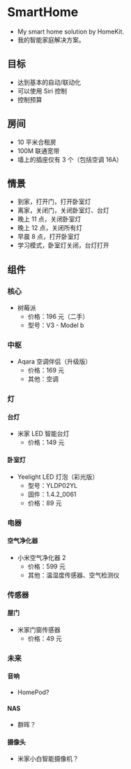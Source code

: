 # SmartHome

- My smart home solution by HomeKit.
- 我的智能家庭解决方案。

## 目标

- 达到基本的自动/联动化
- 可以使用 Siri 控制
- 控制预算

## 房间

- 10 平米合租房
- 100M 联通宽带
- 墙上的插座仅有 3 个（包括空调 16A）

## 情景

- 到家，打开门，打开卧室灯
- 离家，关闭门，关闭卧室灯、台灯
- 晚上 11 点，关闭卧室灯
- 晚上 12 点，关闭所有灯
- 早晨 8 点，打开卧室灯
- 学习模式，卧室灯关闭，台灯打开

## 组件

### 核心

- 树莓派
    - 价格：196 元（二手）
    - 型号：V3 - Model b

### 中枢

- Aqara 空调伴侣（升级版）
    - 价格：169 元
    - 其他：空调

### 灯

#### 台灯

- 米家 LED 智能台灯
    - 价格：149 元

#### 卧室灯

- Yeelight LED 灯泡（彩光版）
    - 型号：YLDP02YL
    - 固件：1.4.2_0061
    - 价格：89 元

### 电器

#### 空气净化器

- 小米空气净化器 2
    - 价格：599 元
    - 其他：温湿度传感器、空气检测仪

### 传感器

#### 屋门

- 米家门窗传感器
    - 价格：49 元

### 未来

#### 音响

- HomePod?

#### NAS

- 群晖？

#### 摄像头

- 米家小白智能摄像机？
